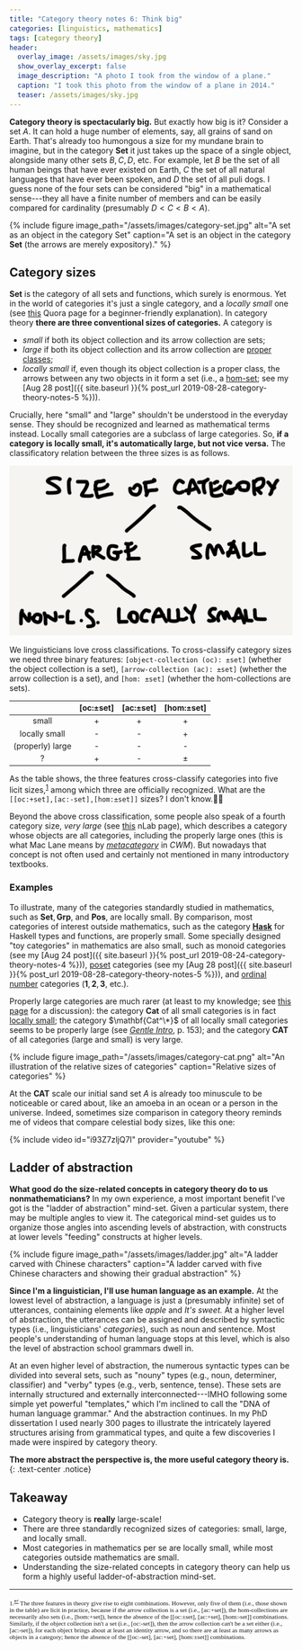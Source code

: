```yaml
---
title: "Category theory notes 6: Think big"
categories: [linguistics, mathematics]
tags: [category theory]
header:
  overlay_image: /assets/images/sky.jpg
  show_overlay_excerpt: false
  image_description: "A photo I took from the window of a plane."
  caption: "I took this photo from the window of a plane in 2014."
  teaser: /assets/images/sky.jpg
---
```


**Category theory is spectacularly big.** But exactly how big is it? Consider a set $A$. It can hold a huge number of elements, say, all grains of sand on Earth. That's already too humongous a size for my mundane brain to imagine, but in the category $\mathbf{Set}$ it just takes up the space of a single object, alongside many other sets $B, C, D,$ etc. For example, let $B$ be the set of all human beings that have ever existed on Earth, $C$ the set of all natural languages that have ever been spoken, and $D$ the set of all puli dogs. I guess none of the four sets can be considered "big" in a mathematical sense---they all have a finite number of members and can be easily compared for cardinality (presumably $D<C<B<A$).

{% include figure image_path="/assets/images/category-set.jpg" alt="A set as an object in the category Set" caption="A set is an object in the category $\mathbf{Set}$ (the arrows are merely expository)." %}

## Category sizes
$\mathbf{Set}$ is the category of all sets and functions, which surely is enormous. Yet in the world of categories it's just a single category, and a _locally small_ one (see [this](https://www.quora.com/Why-is-the-category-Sets-locally-small) Quora page for a beginner-friendly explanation). In category theory **there are three conventional sizes of categories.** A category is
- _small_ if both its object collection and its arrow collection are sets;
- _large_ if both its object collection and its arrow collection are [proper classes](https://en.wikipedia.org/wiki/Class_(set_theory));
- _locally small_ if, even though its object collection is a proper class, the arrows between any two objects in it form a set (i.e., a [hom-set](https://en.wiktionary.org/wiki/hom-set); see my [Aug 28 post]({{ site.baseurl }}{% post_url 2019-08-28-category-theory-notes-5 %})).

Crucially, here "small" and "large" shouldn't be understood in the everyday sense. They should be recognized and learned as mathematical terms instead. Locally small categories are a subclass of large categories. So, **if a category is locally small, it's automatically large, but not vice versa.** The classificatory relation between the three sizes is as follows.

![relative sizes of categories](/assets/images/relative-size.png)

We linguisticians love cross classifications. To cross-classify category sizes we need three binary features: `[object-collection (oc): ±set]` (whether the object collection is a set), `[arrow-collection (ac): ±set]` (whether the arrow collection is a set), and `[hom: ±set]` (whether the hom-collections are sets).

|                 | [oc:±set] | [ac:±set]       | [hom:±set]  |
|:---------------:|:---------:|:---------------:|:-----------:|
| small           |  +        | +               |  +          |
| locally small   | -         | -               |  +          |
| (properly) large| -         | -               |  -          |
| ?               | +         | -               | ±           |


As the table shows, the three features cross-classify categories into five licit sizes,<sup><a href="#fn1" id="ref1">1</a></sup> among which three are officially recognized. What are the `[[oc:+set],[ac:-set],[hom:±set]]` sizes? I don't know.🤷‍♂️

Beyond the above cross classification, some people also speak of a fourth category size, _very large_ (see [this](https://ncatlab.org/nlab/show/CAT) nLab page), which describes a category whose objects are all categories, including the properly large ones (this is what Mac Lane means by [_metacategory_](https://ncatlab.org/nlab/show/metacategory) in _CWM_). But nowadays that concept is not often used and certainly not mentioned in many introductory textbooks.

### Examples
To illustrate, many of the categories standardly studied in mathematics, such as $\mathbf{Set}, \mathbf{Grp},$ and $\mathbf{Pos},$ are locally small. By comparison, most categories of interest outside mathematics, such as the category [$\mathbf{Hask}$](https://en.wikibooks.org/wiki/Haskell/Category_theory) for Haskell types and functions, are properly small. Some specially designed "toy categories" in mathematics are also small, such as monoid categories (see my [Aug 24 post]({{ site.baseurl }}{% post_url 2019-08-24-category-theory-notes-4 %})), [poset](https://en.wikiversity.org/wiki/Introduction_to_Category_Theory/Categories#Posets) categories (see my [Aug 28 post]({{ site.baseurl }}{% post_url 2019-08-28-category-theory-notes-5 %})), and [ordinal number](https://unapologetic.wordpress.com/2007/05/24/cardinals-and-ordinals-as-categories/) categories ($\mathbf{1}, \mathbf{2}, \mathbf{3},$ etc.).

Properly large categories are much rarer (at least to my knowledge; see [this page](https://math.stackexchange.com/questions/678287/what-is-an-example-of-a-large-category) for a discussion): the category $\mathbf{Cat}$ of all small categories is in fact [locally small](https://math.stackexchange.com/questions/2606803/the-category-of-all-small-categories); the category $\mathbf{Cat^\*}$ of all locally small categories seems to be properly large (see [_Gentle Intro_](https://www.logicmatters.net/2018/01/29/category-theory-a-gentle-introduction/), p.&nbsp;153); and the category $\mathbf{CAT}$ of all categories (large and small) is very large.

{% include figure image_path="/assets/images/category-cat.png" alt="An illustration of the relative sizes of categories" caption="Relative sizes of categories" %}

At the $\mathbf{CAT}$ scale our initial sand set $A$ is already too minuscule to be noticeable or cared about, like an amoeba in an ocean or a person in the universe. Indeed, sometimes size comparison in category theory reminds me of videos that compare celestial body sizes, like this one:

{% include video id="i93Z7zljQ7I" provider="youtube" %}

## Ladder of abstraction
**What good do the size-related concepts in category theory do to us nonmathematicians?** In my own experience, a most important benefit I've got is the "ladder of abstraction" mind-set. Given a particular system, there may be multiple angles to view it. The categorical mind-set guides us to organize those angles into ascending levels of abstraction, with constructs at lower levels "feeding" constructs at higher levels.

{% include figure image_path="/assets/images/ladder.jpg" alt="A ladder carved with Chinese characters" caption="A ladder carved with five Chinese characters and showing their gradual abstraction" %}

**Since I'm a linguistician, I'll use human language as an example.** At the lowest level of abstraction, a language is just a (presumably infinite) set of utterances, containing elements like _apple_ and _It's sweet._ At a higher level of abstraction, the utterances can be assigned and described by syntactic types (i.e., linguisticians' _categories_), such as noun and sentence. Most people's understanding of human language stops at this level, which is also the level of abstraction school grammars dwell in.

At an even higher level of abstraction, the numerous syntactic types can be divided into several sets, such as "nouny" types (e.g., noun, determiner, classifier) and "verby" types (e.g., verb, sentence, tense). These sets are internally structured and externally interconnected---IMHO following some simple yet powerful "templates," which I'm inclined to call the "DNA of human language grammar." And the abstraction continues. In my PhD dissertation I used nearly 300 pages to illustrate the intricately layered structures arising from grammatical types, and quite a few discoveries I made were inspired by category theory.

**The more abstract the perspective is, the more useful category theory is.**
{: .text-center .notice}

## Takeaway
- Category theory is **really** large-scale!
- There are three standardly recognized sizes of categories: small, large, and locally small.
- Most categories in mathematics per se are locally small, while most categories outside mathematics are small.
- Understanding the size-related concepts in category theory can help us form a highly useful ladder-of-abstraction mind-set.

<hr>
<div style="font-family: serif; font-size: 0.8em;">
<a id="fn1">1.</a><sup><a href="#ref1" title="Jump back to footnote 1 in the text.">↩</a></sup> The three features in theory give rise to eight combinations. However, only five of them (i.e., those shown in the table) are licit in practice, because if the arrow collection is a set (i.e., [ac:+set]), the hom-collections are necessarily also sets (i.e., [hom:+set]), hence the absence of the [[oc:±set], [ac:+set], [hom:-set]] combinations. Similarly, if the object collection isn't a set (i.e., [oc:-set]), then the arrow collection can't be a set either (i.e., [ac:-set]), for each object brings about at least an identity arrow, and so there are at least as many arrows as objects in a category; hence the absence of the [[oc:-set], [ac:+set], [hom:±set]] combinations.
</div>
